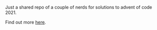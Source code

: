 Just a shared repo of a couple of nerds for solutions to advent of code 2021.

Find out more [here](https://adventofcode.com/2021).